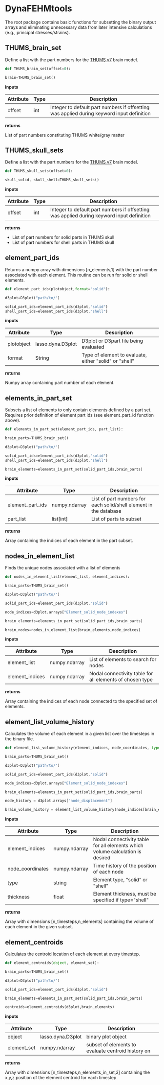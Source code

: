 # DynaFEHMtools

The root package contains basic functions for subsetting the binary output arrays and eliminating unnecessary data from later intensive calculations (e.g., principal stresses/strains).

## __THUMS_brain_set__
Define a list with the part numbers for the [THUMS v7](https://www.toyota.co.jp/thums/?_ga=2.81170391.176877620.1617706562-672350067.1617706562) brain model.

``` python
def THUMS_brain_set(offset=0):

brain=THUMS_brain_set()
```
__inputs__

| Attribute | Type | Description|
|---------|-------------|-------------|
| offset | int | Integer to default part numbers if offsetting was applied during keyword input definition |

__returns__

List of part numbers constituting THUMS white/gray matter

## __THUMS_skull_sets__
Define a list with the part numbers for the [THUMS v7](https://www.toyota.co.jp/thums/?_ga=2.81170391.176877620.1617706562-672350067.1617706562) brain model.

``` python
def THUMS_skull_sets(offset=0):

skull_solid, skull_shell=THUMS_skull_sets()
```
__inputs__

| Attribute | Type | Description|
|---------|-------------|-------------|
| offset | int | Integer to default part numbers if offsetting was applied during keyword input definition |

__returns__

- List of part numbers for solid parts in THUMS skull
- List of part numbers for shell parts in THUMS skull

## __element_part_ids__
Returns a numpy array with dimensions [n_elements,1] with the part number associated with each element.  This routine can be run for solid or shell elements.

``` python
def element_part_ids(plotobject,format="solid"):

d3plot=D3plot("path/to/")

solid_part_ids=element_part_ids(d3plot,"solid")
shell_part_ids=element_part_ids(d3plot,"shell")
```
__inputs__

| Attribute | Type | Description|
|---------|-------------|-------------|
| plotobject | lasso.dyna.D3plot | D3plot or D3part file being evaluated |
| format | String | Type of element to evaluate, either "solid" or "shell" |


__returns__

Numpy array containing part number of each element.

## __elements_in_part_set__
Subsets a list of elements to only contain elements defined by a part set.  Requires prior definition of element part ids (see element_part_id function above).

``` python
def elements_in_part_set(element_part_ids, part_list):

brain_parts=THUMS_brain_set()

d3plot=D3plot("path/to/")

solid_part_ids=element_part_ids(d3plot,"solid")
shell_part_ids=element_part_ids(d3plot,"shell")

brain_elements=elements_in_part_set(solid_part_ids,brain_parts)
```
__inputs__

| Attribute | Type | Description|
|---------|-------------|-------------|
| element_part_ids | numpy.ndarray | List of part numbers for each solid/shell element in the database |
| part_list | list[int] | List of parts to subset |


__returns__

Array containing the indices of each element in the part subset.

## __nodes_in_element_list__
Finds the unique nodes associated with a list of elements

``` python
def nodes_in_element_list(element_list, element_indices):

brain_parts=THUMS_brain_set()

d3plot=D3plot("path/to/")

solid_part_ids=element_part_ids(d3plot,"solid")

node_indices=d3plot.arrays["Element_solid_node_indexes"]

brain_elements=elements_in_part_set(solid_part_ids,brain_parts)

brain_nodes=nodes_in_element_list(brain_elements,node_indices)
```
__inputs__

| Attribute | Type | Description|
|---------|-------------|-------------|
| element_list | numpy.ndarray | List of elements to search for nodes |
| element_indices | numpy.ndarray | Nodal connectivity table for all elements of chosen type|


__returns__

Array containing the indices of each node connected to the specified set of elements.

## __element_list_volume_history__
Calculates the volume of each element in a given list over the timesteps in the binary file.

``` python
def element_list_volume_history(element_indices, node_coordinates, type="solid",thickness=None):

brain_parts=THUMS_brain_set()

d3plot=D3plot("path/to/")

solid_part_ids=element_part_ids(d3plot,"solid")

node_indices=d3plot.arrays["Element_solid_node_indexes"]

brain_elements=elements_in_part_set(solid_part_ids,brain_parts)

node_history = d3plot.arrays["node_displacement"]

brain_volume_history = element_list_volume_history(node_indices[brain_elements, :], node_history)
```
__inputs__

| Attribute | Type | Description|
|---------|-------------|-------------|
| element_indices | numpy.ndarray | Nodal connectivity table for all elements which volume calculation is desired |
| node_coordinates | numpy.ndarray | Time history of the position of each node |
| type | string | Element type, "solid" or "shell" |
| thickness | float | Element thickness, must be specified if type="shell" |


__returns__

Array with dimensions [n_timesteps,n_elements] containing the volume of each element in the given subset.

## __element_centroids__
Calculates the centroid location of each element at every timestep.

``` python
def element_centroids(object, element_set):

brain_parts=THUMS_brain_set()

d3plot=D3plot("path/to/")

solid_part_ids=element_part_ids(d3plot,"solid")

brain_elements=elements_in_part_set(solid_part_ids,brain_parts)

centroids=element_centroids(d3plot,brain_elements)
```
__inputs__

| Attribute | Type | Description|
|---------|-------------|-------------|
| object | lasso.dyna.D3plot | binary plot object |
| element_set | numpy.ndarray | subset of elements to evaluate centroid history on |


__returns__

Array with dimensions [n_timesteps,n_elements_in_set,3] containing the x,y,z position of the element centroid for each timestep.



